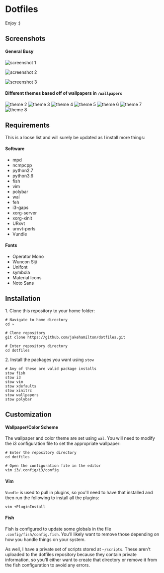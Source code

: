 Dotfiles
========

Enjoy :)

Screenshots
-----------

#### General Busy

![screenshot 1](/.md-resources/screenshot-1.jpg)

![screenshot 2](/.md-resources/screenshot-2.jpg)

![screenshot 3](/.md-resources/screenshot-3.jpg)

#### Different themes based off of wallpapers in `/wallpapers`

![theme 2](/.md-resources/new-wall-2.jpg)
![theme 3](/.md-resources/new-wall-3.jpg)
![theme 4](/.md-resources/new-wall-4.jpg)
![theme 5](/.md-resources/new-wall-5.jpg)
![theme 6](/.md-resources/new-wall-6.jpg)
![theme 7](/.md-resources/new-wall-7.jpg)
![theme 8](/.md-resources/new-wall-8.jpg)

Requirements
------------

This is a loose list and will surely be updated as I install more things:

#### Software

+ mpd
+ ncmpcpp
+ python2.7
+ python3.6
+ fish
+ vim
+ polybar
+ wal
+ feh
+ i3-gaps
+ xorg-server
+ xorg-xinit
+ URxvt
+ urxvt-perls
+ Vundle

#### Fonts

+ Operator Mono
+ Wuncon Siji
+ Unifont
+ symbola
+ Material Icons
+ Noto Sans

Installation
------------

1\. Clone this repository to your home folder:

```shell
# Navigate to home directory
cd ~

# Clone repository
git clone https://github.com/jakehamilton/dotfiles.git

# Enter repository directory
cd dotfiles
```

2\. Install the packages you want using `stow`

```shell
# Any of these are valid package installs
stow fish
stow i3
stow vim
stow xdefaults
stow xinitrc
stow wallpapers
stow polybar
```

Customization
-------------

#### Wallpaper/Color Scheme
The wallpaper and color theme are set using `wal`. You will need to
modify the i3 configuration file to set the appropriate wallpaper:

```shell
# Enter the repository directory
cd dotfiles

# Open the configuration file in the editor
vim i3/.config/i3/config
```

#### Vim

`Vundle` is used to pull in plugins, so you'll need to have that
installed and then run the following to install all the plugins:

```shell
vim +PluginInstall
```

#### Fish

Fish is configured to update some globals in the file
`.config/fish/config.fish`. You'll likely want to remove those
depending on how you handle things on your system.

As well, I have a private set of scripts stored at `~/scripts`. These
aren't uploaded to the dotfiles repository because they contain private
information, so you'll either want to create that directory or remove
it from the fish configuration to avoid any errors.
